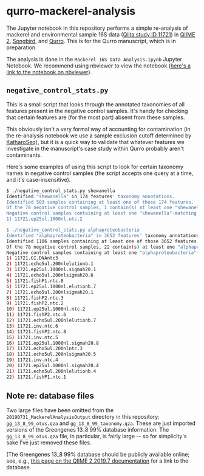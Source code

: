 # qurro-mackerel-analysis
The Jupyter notebook in this repository performs a simple re-analysis of
mackerel and environmental sample 16S data
([Qiita study ID 11721](https://qiita.ucsd.edu/study/description/11721)) in
[QIIME 2](https://qiime2.org/),
[Songbird](https://github.com/biocore/songbird/),
and [Qurro](https://github.com/biocore/qurro/). This is for the Qurro
manuscript, which is in preparation.

The analysis is done in the `Mackerel 16S Data Analysis.ipynb` Jupyter
Notebook. We recommend using nbviewer to view the notebook
([here's a link to the notebook on nbviewer](https://nbviewer.jupyter.org/github/knightlab-analyses/qurro-mackerel-analysis/blob/master/Mackerel%2016S%20Data%20Analysis.ipynb)).

## `negative_control_stats.py`
This is a small script that looks through the annotated taxonomies of all
features present in the negative control samples. It's handy for checking
that certain features are (for the most part) absent from these samples.

This obviously isn't a very formal way of accounting for contamination (in the
re-analysis notebook we use a sample exclusion cutoff determined by
[KatharoSeq](https://msystems.asm.org/content/3/3/e00218-17.abstract)),
but it is a quick way to validate that whatever features we investigate in the
manuscript's case study within Qurro probably aren't contaminants.

Here's some examples of using this script to look for certain taxonomy names in
negative control samples (the script accepts one query at a time, and it's
case-insensitive).

```bash
$ ./negative_control_stats.py shewanella
Identified "shewanella" in 174 features' taxonomy annotations.
Identified 503 samples containing at least one of those 174 features.
Of the 78 negative control samples, 1 contain(s) at least one "shewanella"-matching feature.
Negative control samples containing at least one "shewanella"-matching feature:
1) 11721.ep25ul.1000nl.ntc.2

$ ./negative_control_stats.py alphaproteobacteria
Identified "alphaproteobacteria" in 3652 features' taxonomy annotations.
Identified 1106 samples containing at least one of those 3652 features.
Of the 78 negative control samples, 22 contain(s) at least one "alphaproteobacteria"-matching feature.
Negative control samples containing at least one "alphaproteobacteria"-matching feature:
1) 11721.GI.DNAntc3
2) 11721.echo5ul.200nlelutionb.1
3) 11721.ep25ul.1000nl.sigmah20.1
4) 11721.echo5ul.200nlsigmah20.6
5) 11721.fishP1.ntc.8
6) 11721.ep25ul.1000nl.elutionb.7
7) 11721.echo5ul.200nlsigmah20.1
8) 11721.fishP2.ntc.3
9) 11721.fishP2.ntc.2
10) 11721.ep25ul.1000nl.ntc.2
11) 11721.fishP2.ntc.6
12) 11721.echo5ul.200nlelutionb.7
13) 11721.inv.ntc.6
14) 11721.fishP2.ntc.8
15) 11721.inv.ntc.5
16) 11721.ep25ul.1000nl.sigmah20.8
17) 11721.echo5ul.200nlntc.3
18) 11721.echo5ul.200nlsigmah20.5
19) 11721.inv.ntc.4
20) 11721.ep25ul.1000nl.sigmah20.4
21) 11721.echo5ul.200nlelutionb.4
22) 11721.fishP1.ntc.1
```

## Note re: database files
Two large files have been omitted from the `20190731_MackerelAnalysisOutput`
directory in this repository: `gg_13_8_99_otus.qza` and
`gg_13_8_99_taxonomy.qza`. These are just imported versions of the Greengenes
13_8 99% database information. The `gg_13_8_99_otus.qza` file, in particular,
is fairly large -- so for simplicity's sake I've just removed these files.

(The Greengenes 13_8 99% database should be publicly available online; see,
e.g., [this page on the QIIME 2 2019.7 documentation](https://docs.qiime2.org/2019.7/data-resources/)
for a link to the database.
